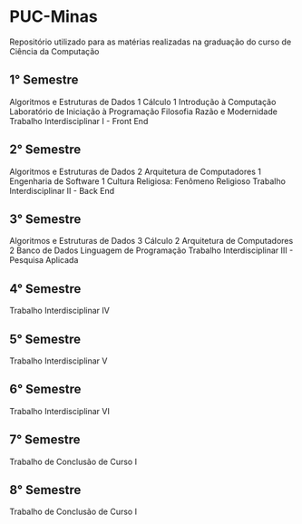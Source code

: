 # PUC-Minas
Repositório utilizado para as matérias realizadas na graduação do curso de Ciência da Computação

## 1° Semestre
Algoritmos e Estruturas de Dados 1
Cálculo 1
Introdução à Computação
Laboratório de Iniciação à Programação
Filosofia Razão e Modernidade
Trabalho Interdisciplinar I - Front End

## 2° Semestre
Algoritmos e Estruturas de Dados 2
Arquitetura de Computadores 1
Engenharia de Software 1
Cultura Religiosa: Fenômeno Religioso
Trabalho Interdisciplinar II - Back End

## 3° Semestre
Algoritmos e Estruturas de Dados 3
Cálculo 2
Arquitetura de Computadores 2
Banco de Dados
Linguagem de Programação
Trabalho Interdisciplinar III - Pesquisa Aplicada

## 4° Semestre
Trabalho Interdisciplinar IV

## 5° Semestre
Trabalho Interdisciplinar V

## 6° Semestre
Trabalho Interdisciplinar VI

## 7° Semestre
Trabalho de Conclusão de Curso I

## 8° Semestre
Trabalho de Conclusão de Curso I
